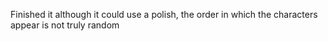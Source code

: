 Finished it although it could use a polish, the order in which the characters appear is not truly random 